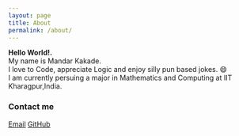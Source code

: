 ```yaml
---
layout: page
title: About
permalink: /about/
---
```


**Hello World!.**  
My name is Mandar Kakade.  
I love to Code, appreciate Logic and enjoy silly pun based jokes. :smile:  
I am currently persuing a major in Mathematics and Computing at IIT Kharagpur,India.  

### Contact me

[Email](mailto:mandaravikakade@gmail.com)
[GitHub](https://github.com/MandarMK)
